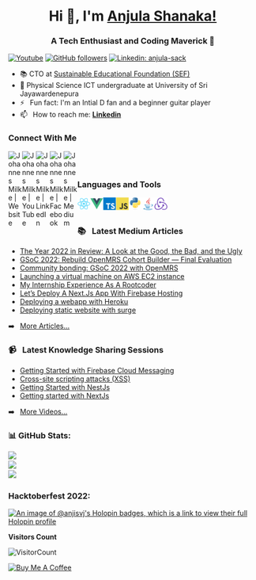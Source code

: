 <h1 align="center"> Hi 👋, I'm <a href="https://linkedin.com/in/anjula-sack">Anjula Shanaka!</a></h1>
<h3 align="center">A Tech Enthusiast and Coding Maverick 🚀</h3>

[![Youtube](https://img.shields.io/static/v1?label=AnjulaShanaka&message=Subscribe&logo=YouTube&color=FF0000&style=for-the-badge)][youtube]
[![GitHub followers](https://img.shields.io/github/followers/anjula-sack?logo=GitHub&style=for-the-badge)][github]
[![Linkedin: anjula-sack](https://img.shields.io/badge/-CONNECT-blue?style=for-the-badge&logo=Linkedin&link=https://www.linkedin.com/in/anjula-sack/)][linkedin]

- 📚 CTO at [Sustainable Educational Foundation (SEF)](https://sefglobal.org/)
- 🏫 Physical Science ICT undergraduate at University of Sri Jayawardenepura
- ⚡ &ensp;Fun fact: I'm an Intial D fan and a beginner guitar player 
- 📫 &ensp;How to reach me: [**Linkedin**][linkedin]

### Connect With Me

[<img align="left" alt="Johannes Milke | Website" width="28px" src="https://firebasestorage.googleapis.com/v0/b/web-johannesmilke.appspot.com/o/other%2Fsocial%2Fwebsite.png?alt=media" />][website]
[<img align="left" alt="Johannes Milke | YouTube" width="28px" src="https://firebasestorage.googleapis.com/v0/b/web-johannesmilke.appspot.com/o/other%2Fsocial%2Fyoutube.png?alt=media" />][youtube]
[<img align="left" alt="Johannes Milke | LinkedIn" width="28px" src="https://firebasestorage.googleapis.com/v0/b/web-johannesmilke.appspot.com/o/other%2Fsocial%2Flinkedin.png?alt=media" />][linkedin]
[<img align="left" alt="Johannes Milke | Facebook" width="28px" src="https://firebasestorage.googleapis.com/v0/b/web-johannesmilke.appspot.com/o/other%2Fsocial%2Ffacebook.png?alt=media" />][facebook]
[<img align="left" alt="Johannes Milke | Medium" width="28px" src="https://firebasestorage.googleapis.com/v0/b/web-johannesmilke.appspot.com/o/other%2Fsocial%2Fmedium.png?alt=media" />][medium]


<br />
<br />

### Languages and Tools
<img align="left" alt=React width="26px" src="./icons/react/react-original.svg" />
<img align="left" alt=VueJs width="26px" src="./icons/vuejs/vuejs-original.svg" />
<img align="left" alt=TypeScript width="26px" src="./icons/typescript/typescript-original.svg" />
<img align="left" alt=JavaScript width="26px" src="./icons/javascript/javascript-original.svg" />
<img align="left" alt=Python width="26px" src="./icons/python/python-original.svg" />
<img align="left" alt=Java width="26px" src="./icons/java/java-original.svg" />
<img align="left" alt=Redux width="26px" src="./icons/redux/redux-original.svg" />



<br />
<br />

### 📚 &ensp;Latest Medium Articles

<!-- BLOG-POST-LIST:START -->
- [The Year 2022 in Review: A Look at the Good, the Bad, and the Ugly](https://medium.com/p/66c4478155dc)
- [GSoC 2022: Rebuild OpenMRS Cohort Builder — Final Evaluation](https://medium.com/p/64b093b68a61)
- [Community bonding: GSoC 2022 with OpenMRS](https://medium.com/p/8c8cd17353af)
- [Launching a virtual machine on AWS EC2 instance](https://medium.com/weekly-webtips/launching-a-virtual-machine-on-amazon-ec2-instance-c385ec4fc2a2)
- [My Internship Experience As A Rootcoder](https://medium.com/nerd-for-tech/my-internship-experience-as-a-rootcoder-80bdaec0aa35?source=rss-beea7c363d03------2)
- [Let’s Deploy A Next.Js App With Firebase Hosting](https://medium.com/nerd-for-tech/lets-deploy-a-next-js-app-with-firebase-hosting-e070b3aecd04?source=rss-beea7c363d03------2)
- [Deploying a webapp with Heroku](https://medium.com/weekly-webtips/how-to-deploy-a-webapp-using-heroku-a1f99fbb912d)
- [Deploying static website with surge](https://medium.com/weekly-webtips/how-to-publish-a-static-web-using-surge-db1258527f0f)
<!-- BLOG-POST-LIST:END -->

➡️ &ensp;[More Articles...](https://medium.com/@anjulashanaka)

### 📹 &ensp;Latest Knowledge Sharing Sessions

<!-- BLOG-POST-LIST:START -->
- [Getting Started with Firebase Cloud Messaging](https://youtube.com/watch?v=aRAv9oyyvZk)
- [Cross-site scripting attacks (XSS)](https://youtu.be/kFobonVl6Gc)
- [Getting Started with NestJs](https://youtube.com/watch?v=LI4CE6tJ8LY)
- [Getting started with NextJs](https://youtu.be/xCT3W47thGE)

<!-- BLOG-POST-LIST:END -->

➡️ &ensp;[More Videos...][youtube]

[website]: https://anjula.tech
[youtube]: https://www.youtube.com/playlist?list=PLx4Ro8e0E8S_GmG75brlX1yGbILEiuY7m
[linkedin]: https://linkedin.com/in/anjula-sack
[github]: https://github.com/anjula-sack
[facebook]: https://www.facebook.com/anjula.shanaka
[medium]: https://medium.com/@anjulashanaka

### 📊 GitHub Stats:
![](https://github-readme-stats.vercel.app/api?username=anjula-sack&theme=dark&hide_border=false&include_all_commits=false&count_private=false)<br/>
![](https://github-readme-streak-stats.herokuapp.com/?user=anjula-sack&theme=dark&hide_border=false)<br/>
![](https://github-readme-stats.vercel.app/api/top-langs/?username=anjula-sack&theme=dark&hide_border=false&include_all_commits=false&count_private=false&layout=compact)

<h3 align="left">Hacktoberfest 2022:</h3>

[![An image of @anjisvj's Holopin badges, which is a link to view their full Holopin profile](https://holopin.me/anjisvj)](https://holopin.io/@anjisvj)

**Visitors Count**

![VisitorCount](https://profile-counter.glitch.me/{anjula-sack}/count.svg)


<a href="https://www.buymeacoffee.com/anjisvj" target="_blank"><img src="https://cdn.buymeacoffee.com/buttons/v2/default-yellow.png" alt="Buy Me A Coffee" style="height: 60px !important;width: 217px !important;" ></a>

